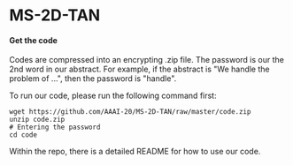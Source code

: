 # MS-2D-TAN

#### Get the code
Codes are compressed into an encrypting .zip file. 
The password is our the 2nd word in our abstract.
For example, if the abstract is "We handle the problem of ...", then the password is "handle".

To run our code, please run the following command first:

```
wget https://github.com/AAAI-20/MS-2D-TAN/raw/master/code.zip
unzip code.zip
# Entering the password
cd code
```
Within the repo, there is a detailed README for how to use our code.
